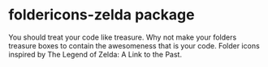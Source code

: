 # foldericons-zelda package

You should treat your code like treasure. Why not make your folders treasure boxes to contain the awesomeness that is your code. Folder icons inspired by The Legend of Zelda: A Link to the Past.
